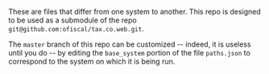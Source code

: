 These are files that differ from one system to another.
This repo is designed to be used as a submodule
of the repo `git@github.com:ofiscal/tax.co.web.git`.

The `master` branch of this repo can be customized --
indeed, it is useless until you do --
by editing the `base_system` portion of the file `paths.json`
to correspond to the system on which it is being run.
